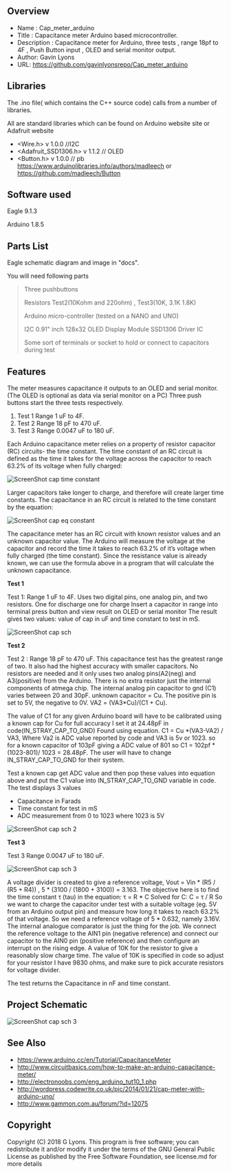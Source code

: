 Overview
--------------------
* Name : Cap_meter_arduino
* Title : Capacitance meter Arduino based microcontroller.
* Description : Capacitance meter for Arduino, three tests , 
range 18pf to 4F , Push Button input , OLED and serial monitor output.
* Author: Gavin Lyons
* URL: https://github.com/gavinlyonsrepo/Cap_meter_arduino

Libraries
------------------------

The .ino file( which contains the C++ source code) calls from a number of libraries.

All are standard libraries which can be found on Arduino website site or Adafruit website

* <Wire.h>   v 1.0.0 //I2C 
* <Adafruit_SSD1306.h> v 1.1.2 // OLED
* <Button.h> v 1.0.0 // pb https://www.arduinolibraries.info/authors/madleech or https://github.com/madleech/Button

Software used
-----------------------------
Eagle 9.1.3

Arduino 1.8.5

Parts List
------------------------------
Eagle schematic diagram and image in "docs". 

You will need following parts

> Three pushbuttons
>
> Resistors Test2(10Kohm and 220ohm) , Test3(10K, 3.1K 1.8K)
>
> Arduino micro-controller (tested on a NANO and UNO)
>
> I2C 0.91" inch 128x32 OLED Display Module SSD1306 Driver IC
>
> Some sort of terminals or socket to hold or connect to capacitors during test
>

Features
-----------------------------------------------

The meter measures capacitance it outputs to an OLED and serial monitor.
(The OLED is optional as data via serial monitor on a PC)
Three push buttons start the three tests respectively.

1. Test 1 Range  1 uF to 4F.
2. Test 2 Range 18 pF to 470 uF.
3. Test 3 Range 0.0047 uF to 180 uF.

Each Arduino capacitance meter relies on a property of resistor capacitor (RC) circuits- the time constant. 
The time constant of an RC circuit is defined as the time it takes for the voltage across the capacitor 
to reach 63.2% of its voltage when fully charged:

![ScreenShot cap time constant](https://github.com/gavinlyonsrepo/Cap_meter_arduino/blob/master/images/ctc.jpg)

Larger capacitors take longer to charge, and therefore will create larger time constants. 
The capacitance in an RC circuit is related to the time constant by the equation:

![ScreenShot cap eq constant](https://github.com/gavinlyonsrepo/Cap_meter_arduino/blob/master/images/eq.jpg)

The capacitance meter has an RC circuit with known resistor values and an unknown capacitor value. 
The Arduino will measure the voltage at the capacitor and record the time it takes to reach 63.2% of it’s voltage when fully charged (the time constant). 
Since the resistance value is already known, 
we can use the formula above in a program that will calculate the unknown capacitance.

**Test 1**


Test 1: Range  1 uF to 4F. 
Uses two digital pins, one analog pin, and two resistors.
One for discharge one for charge
Insert a capacitor in range into terminal press button and view result on OLED or serial monitor
The result gives two values: value of cap in uF and time constant to test in mS.

![ScreenShot cap sch](https://github.com/gavinlyonsrepo/Cap_meter_arduino/blob/master/images/sch.jpg)

**Test 2**

Test 2 : Range 18 pF to 470 uF.
This capacitance test has the greatest range of two. It also had the highest accuracy with smaller capacitors. 
No resistors are needed and it only uses two analog pins(A2(neg) and A3(positive) from the Arduino.
There is no extra resistor just the internal components of atmega chip.
The internal analog pin capacitor to gnd (C1) varies between 20 and 30pF. unknown capacitor = Cu.
The positive pin is set to 5V, the negative to 0V.
VA2 = (VA3*Cu)/(C1 + Cu).

The value of C1 for any given Arduino board will have to be calibrated using a known cap for Cu
for full accuracy I set it at 24.48pF in code(IN_STRAY_CAP_TO_GND) Found using equation.
C1 = Cu *(VA3-VA2) / VA3, Where  Va2 is ADC value reported by code and VA3 is 5v or 1023.
so for a known capacitor of 103pF giving a ADC value of 801
so C1 = 102pf * (1023-801)/ 1023 = 28.48pF.
The user will have to change IN_STRAY_CAP_TO_GND for their system.

Test a known cap get ADC value and then pop these values into equation above
and put the C1 value into IN_STRAY_CAP_TO_GND  variable in code.
The test displays 3 values 
* Capacitance in Farads
* Time constant for test in mS
* ADC measurement from 0 to 1023 where 1023 is 5V

![ScreenShot cap sch 2](https://github.com/gavinlyonsrepo/Cap_meter_arduino/blob/master/images/test2sch.jpg)

**Test 3** 


Test 3 Range 0.0047 uF to 180 uF.

![ScreenShot cap sch 3](https://github.com/gavinlyonsrepo/Cap_meter_arduino/blob/master/images/test3sch.jpg)

A voltage divider is created to give a reference voltage,
Vout = Vin * (R5 / (R5 + R4)) , 5 * (3100 / (1800 + 3100)) = 3.163.
The objective here is to find the time constant τ (tau) in the equation:
τ = R * C Solved for C: C = τ / R
So we want to charge the capacitor under test with a suitable voltage (eg. 5V from an Arduino output pin) and measure how long it takes to reach 63.2% of that voltage. So we need a reference voltage of 5 * 0.632, namely 3.16V.
The internal analogue comparator is just the thing for the job. We connect the reference voltage to the AIN1 pin (negative reference) and connect our capacitor to the AIN0 pin (positive reference) and then configure an interrupt on the rising edge. A value of 10K for the resistor to give a reasonably slow charge time. The value of 10K is specified in code
so adjust for your resistor I have 9830 ohms, and make sure to pick accurate resistors for voltage divider.

The test returns the Capacitance in nF and time constant.

Project Schematic 
----------------------------

![ScreenShot cap sch 3](https://github.com/gavinlyonsrepo/Cap_meter_arduino/blob/master/docs/eagle/cap_meter.png)

See Also
-----------------------------------
 
* https://www.arduino.cc/en/Tutorial/CapacitanceMeter
* http://www.circuitbasics.com/how-to-make-an-arduino-capacitance-meter/
* http://electronoobs.com/eng_arduino_tut10_1.php
* http://wordpress.codewrite.co.uk/pic/2014/01/21/cap-meter-with-arduino-uno/
* http://www.gammon.com.au/forum/?id=12075

Copyright
-------------------------------

Copyright (C) 2018 G Lyons. This program is free software; you can redistribute it and/or modify it under the terms of the GNU General Public License as published by the Free Software Foundation, see license.md for more details
